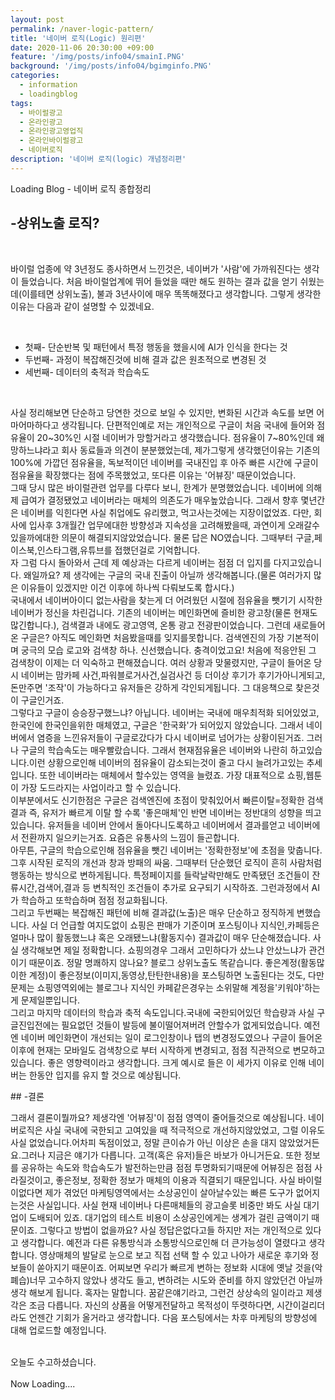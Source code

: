 ```yaml
---
layout: post
permalink: /naver-logic-pattern/
title: '네이버 로직(Logic) 원리편'
date: 2020-11-06 20:30:00 +09:00
feature: '/img/posts/info04/smainI.PNG'
background: '/img/posts/info04/bgimginfo.PNG'
categories:
  - information
  - loadingblog
tags:
  - 바이럴광고
  - 온라인광고
  - 온라인광고영업직
  - 온라인바이럴광고
  - 네이버로직
description: '네이버 로직(logic) 개념정리편'
---
```

Loading Blog - 네이버 로직 종합정리

## -상위노출 로직?
<br>
<p>
바이럴 업종에 약 3년정도 종사하면서 느낀것은, 네이버가 '사람'에 가까워진다는 생각이 들었습니다.
처음 바이럴업계에 뛰어 들었을 때만 해도 원하는 결과 값을 얻기 쉬웠는데(이를테면 상위노출), 불과 3년사이에 매우 똑똑해졌다고 생각합니다.
그렇게 생각한 이유는 다음과 같이 설명할 수 있겠네요.
</p>
<br>
<ul>
<li>첫째- 단순반복 및 패턴에서 특정 행동을 했을시에 AI가 인식을 한다는 것</li>
<li>두번째- 과정이 복잡해진것에 비해 결과 값은 원초적으로 변경된 것</li>
<li>세번째- 데이터의 축적과 학습속도</li>
</ul>
<br>
<p>
사실 정리해보면 단순하고 당연한 것으로 보일 수 있지만, 변화된 시간과 속도를 보면 어마어마하다고 생각됩니다.
단편적인예로 저는 개인적으로 구글이 처음 국내에 들어와 점유율이 20~30%인 시절 네이버가 망할거라고 생각했습니다.
점유율이 7~80%인데 왜 망하느냐라고 회사 동료들과 의견이 분분했었는데, 제가그렇게 생각했던이유는 기존의 100%에 가깝던 점유율을, 독보적이던
네이버를 국내진입 후 아주 빠른 시간에 구글이 점유율을 확장했다는 점에 주목했었고, 또다른 이유는 '어뷰징' 때문이었습니다.
<br>
그때 당시 많은 바이럴관련 업무를 다루다 보니, 한계가 분명했었습니다. 네이버에 의해 제 급여가 결정됐었고 네이버라는 매체의 의존도가
매우높았습니다. 그래서 향후 몇년간은 네이버를 익힌다면 사실 취업에도 유리했고, 먹고사는것에는 지장이없었죠. 다만, 회사에 입사후 3개월간 업무에대한 방향성과 지속성을 고려해봤을때, 과연이게 오래갈수 있을까에대한 의문이 해결되지않았었습니다. 물론 답은 NO였습니다.
그때부터 구글,페이스북,인스타그램,유튜브를 접했던걸로 기억합니다.
<br>
자 그럼 다시 돌아와서 근데 제 예상과는 다르게 네이버는 점점 더 입지를 다지고있습니다. 왜일까요? 제 생각에는 구글의 국내 진출이 아닐까 생각해봅니다.(물론 여러가지 많은 이유들이 있겠지만 이건 이후에 하나씩 다뤄보도록 합시다.)<br>
국내에서 네이버아이디 없는사람을  찾는게 더 어려웠던 시절에 점유율을 뺏기기 시작한 네이버가 정신을 차린겁니다. 기존의 네이버는 메인화면에 즐비한 광고창(물론 현재도 많긴합니다.), 검색결과 내에도 광고영역, 온통 광고 전광판이었습니다. 그런데 새로들어온 구글은? 아직도 메인화면 처음봤을때를 잊지를못합니다. 검색엔진의 가장 기본적이며 궁극의 모습 로고와 검색창 하나. 신선했습니다. 충격이었고요! 처음에 적응안된 그
검색창이 이제는 더 익숙하고 편해졌습니다. 여러 상황과 맞물렸지만, 구글이 들어온 당시 네이버는 맘카페 사건,파워블로거사건,실검사건 등 더이상 후기가 후기가아니게되고, 돈만주면 '조작'이 가능하다고 유저들은 강하게 각인되게됩니다.
그 대응책으로 찾은것이 구글인거죠.<br>
그렇다고 구글이 승승장구했느냐? 아닙니다. 네이버는 국내에 매우최적화 되어있었고, 한국인에 한국인을위한 매체였고, 구글은 '한국화'가 되어있지 않았습니다. 그래서 네이버에서 염증을 느낀유저들이 구글로갔다가 다시 네이버로 넘어가는 상황이된거죠. 그러나 구글의 학습속도는 매우빨랐습니다. 그래서 현재점유율은 네이버와 나란히 하고있습니다.이런 상황으로인해 네이버의 점유율이 감소되는것이 줄고 다시 늘려가고있는 추세입니다. 또한 네이버라는 매체에서 할수있는 영역을 늘렸죠. 가장 대표적으로 쇼핑,웹툰이 가장 도드라지는 사업이라고 할 수 있습니다.<br>
이부분에서도 신기한점은 구글은 검색엔진에 초점이 맞춰있어서 빠른이탈=정확한 검색결과 즉, 유저가 빠르게 이탈 할 수록 '좋은매체'인 반면
네이버는 정반대의 성향을 띄고있습니다. 유저들을 네이버 안에서 돌아다니도록하고 네이버에서 결과를얻고 네이버에서 전환까지 일으키는거죠.
요즘은 유통사의 느낌이 들곤합니다.<br>
아무튼, 구글의 학습으로인해 점유율을 뺏긴 네이버는 '정확한정보'에 초점을 맞춥니다. 그후 시작된 로직의 개선과 창과 방패의 싸움.
그때부터 단순했던 로직이 흔히 사람처럼행동하는 방식으로 변하게됩니다. 특정페이지를 들락날락만해도 만족됐던 조건들이 잔류시간,검색어,결과 등 변칙적인 조건들이 추가로 요구되기 시작하죠. 그런과정에서 AI가 학습하고 또학습하며 점점 정교화됩니다.<br>
그리고 두번째는 복잡해진 패턴에 비해 결과값(노출)은 매우 단순하고 정직하게 변했습니다. 사실 더 언급할 여지도없이 쇼핑은 판매가 기준이며
포스팅이나 지식인,카페등은 얼마나 많이 활동했느냐 혹은 오래됐느냐(활동지수) 결과값이 매우 단순해졌습니다. 사실 생각해보면 제일 정확합니다. 쇼핑의경우 그래서 고민하다가 샀느냐 안샀느냐가 관건이기 때문이죠. 정말 명쾌하지 않나요? 블로그 상위노출도 똑같습니다. 좋은계정(활동많이한 계정)이 좋은정보(이미지,동영상,탄탄한내용)을 포스팅하면 노출된다는 것도, 다만 문제는 쇼핑영역외에는 블로그나 지식인 카페같은경우는 소위말해 계정을'키워야'하는게 문제일뿐입니다.<br>
그리고 마지막 데이터의 학습과 축적 속도입니다.국내에 국한되어있던 학습량과 사실 구글진입전에는 필요없던 것들이 발등에 불이떨어져버려 안할수가 없게되었습니다. 예전엔 네이버 메인화면이 개선되는 일이 로그인창이나 탭의 변경정도였으나 구글이 들어온 이후에 현재는 모바일도 검색창으로 부터 시작하게 변경되고, 점점 직관적으로 변모하고 있습니다. 좋은 영향력이라고 생각합니다. 크게 예시로 들은 이 세가지 이유로 인해
네이버는 한동안 입지를 유지 할 것으로 예상됩니다.
</p>
## -결론
<br>
<p>그래서 결론이뭘까요? 제생각엔 '어뷰징'이 점점 영역이 줄어들것으로 예상됩니다. 네이버로직은 사실 국내에 국한되고 고여있을 때 적극적으로 개선하지않았었고, 그럴 이유도 사실 없었습니다.어차피 독점이었고, 정말 큰이슈가 아닌 이상은 손을 대지 않았었거든요.그러나 지금은 얘기가 다릅니다. 고객(혹은 유저)들은 바보가 아니거든요. 또한 정보를 공유하는 속도와 학습속도가 발전하는만큼 점점 투명화되기때문에 어뷰징은 점점 사라질것이고, 좋은정보, 정확한 정보가 매체의 이용과 직결되기 때문입니다. 사실 바이럴이없다면 제가 겪었던 마케팅영역에서는 소상공인이 살아날수있는 빠른 도구가 없어지는것은 사실입니다. 사실 현재 네이버나 다른매체들의 광고슬롯 비중만 봐도 사실 대기업이 도배되어 있죠. 대기업의 테스트 비용이 소상공인에게는 생계가 걸린 금액이기 때문이죠. 그렇다고 방법이 없을까요? 사실 정답은없다고들 하지만 저는 개인적으로 있다고 생각합니다. 예전과 다른 유통방식과 소통방식으로인해 더 큰가능성이 열렸다고 생각합니다. 영상매체의 발달로 눈으로 보고 직접 선택 할 수 있고 나아가 새로운 후기와 정보들이 쏟아지기 때문이죠. 어찌보면 우리가 빠르게 변하는 정보화 시대에 옛날 것을(악폐습)너무 고수하지 않았나 생각도 들고, 변하려는 시도와 준비를 하지 않았던건 아닐까 생각 해보게 됩니다. 혹자는 말합니다. 꿈같은얘기라고, 그런건 상상속의 일이라고 제생각은 조금 다릅니다. 자신의 상품을 어떻게전달하고 목적성이 뚜렷하다면, 시간이걸리더라도 언젠간 기회가 올거라고 생각합니다. 다음 포스팅에서는 차후 마케팅의 방향성에 대해 업로드할 예정입니다.
</p>
<br>
오늘도 수고하셨습니다.<br>
<br>
Now Loading....
